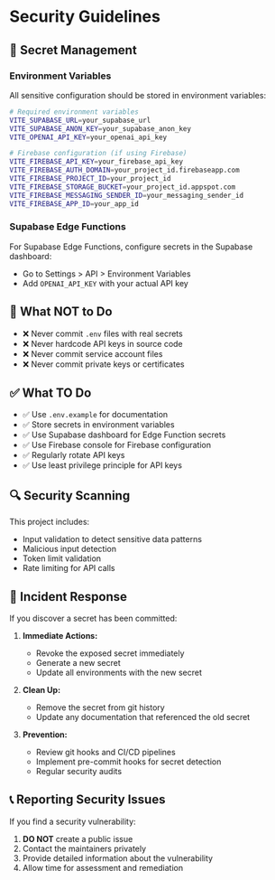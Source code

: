 # Security Guidelines

## 🔐 Secret Management

### Environment Variables
All sensitive configuration should be stored in environment variables:

```bash
# Required environment variables
VITE_SUPABASE_URL=your_supabase_url
VITE_SUPABASE_ANON_KEY=your_supabase_anon_key
VITE_OPENAI_API_KEY=your_openai_api_key

# Firebase configuration (if using Firebase)
VITE_FIREBASE_API_KEY=your_firebase_api_key
VITE_FIREBASE_AUTH_DOMAIN=your_project_id.firebaseapp.com
VITE_FIREBASE_PROJECT_ID=your_project_id
VITE_FIREBASE_STORAGE_BUCKET=your_project_id.appspot.com
VITE_FIREBASE_MESSAGING_SENDER_ID=your_messaging_sender_id
VITE_FIREBASE_APP_ID=your_app_id
```

### Supabase Edge Functions
For Supabase Edge Functions, configure secrets in the Supabase dashboard:
- Go to Settings > API > Environment Variables
- Add `OPENAI_API_KEY` with your actual API key

## 🚫 What NOT to Do

- ❌ Never commit `.env` files with real secrets
- ❌ Never hardcode API keys in source code
- ❌ Never commit service account files
- ❌ Never commit private keys or certificates

## ✅ What TO Do

- ✅ Use `.env.example` for documentation
- ✅ Store secrets in environment variables
- ✅ Use Supabase dashboard for Edge Function secrets
- ✅ Use Firebase console for Firebase configuration
- ✅ Regularly rotate API keys
- ✅ Use least privilege principle for API keys

## 🔍 Security Scanning

This project includes:
- Input validation to detect sensitive data patterns
- Malicious input detection
- Token limit validation
- Rate limiting for API calls

## 🚨 Incident Response

If you discover a secret has been committed:

1. **Immediate Actions:**
   - Revoke the exposed secret immediately
   - Generate a new secret
   - Update all environments with the new secret

2. **Clean Up:**
   - Remove the secret from git history
   - Update any documentation that referenced the old secret

3. **Prevention:**
   - Review git hooks and CI/CD pipelines
   - Implement pre-commit hooks for secret detection
   - Regular security audits

## 📞 Reporting Security Issues

If you find a security vulnerability:
1. **DO NOT** create a public issue
2. Contact the maintainers privately
3. Provide detailed information about the vulnerability
4. Allow time for assessment and remediation